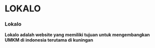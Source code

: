 # LOKALO

### Lokalo

**Lokalo adalah website yang memiliki tujuan untuk mengembangkan UMKM di indonesia terutama
di kuningan**

